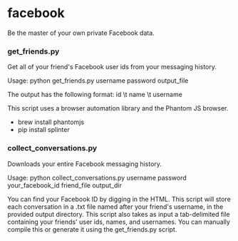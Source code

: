 # facebook
Be the master of your own private Facebook data. 

### get_friends.py

Get all of your friend's Facebook user ids from your messaging history. 

Usage: python get_friends.py username password output_file
 
The output has the following format: id \t name \t username 

This script uses a browser automation library and the Phantom JS browser.
+ brew install phantomjs 
+ pip install splinter 

### collect_conversations.py
Downloads your entire Facebook messaging history. 

Usage: python collect_conversations.py username password your_facebook_id friend_file output_dir 

You can find your Facebook ID by digging in the HTML. This script will store each conversation in a .txt file named after your friend's username, in the provided output directory. This script also takes as input a tab-delimited file containing your friends' user ids, names, and usernames. You can manually compile this or generate it using the get_friends.py script.  
